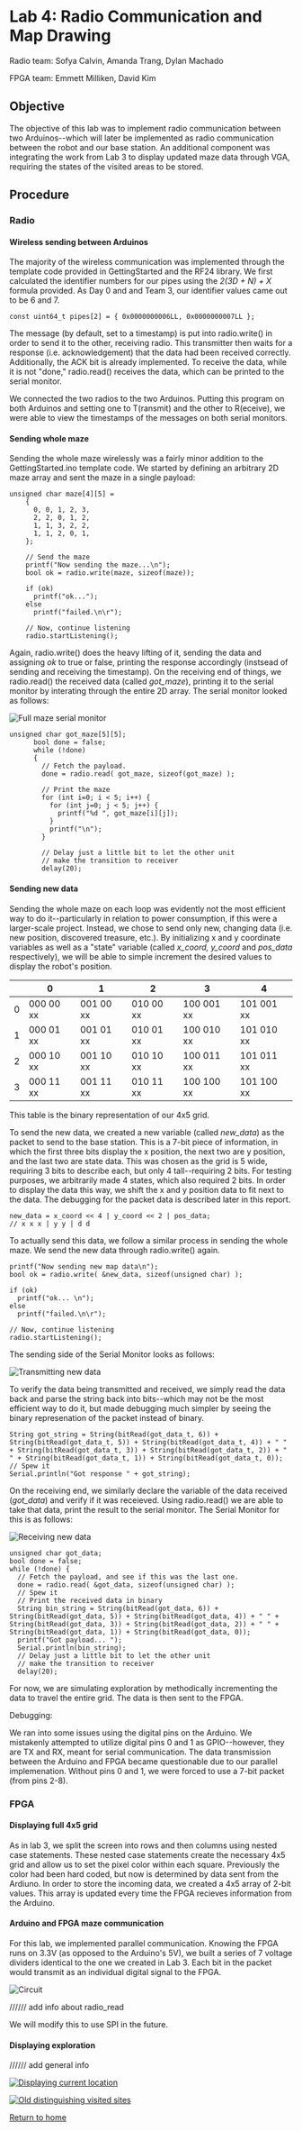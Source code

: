 # Lab 4: Radio Communication and Map Drawing
Radio team: Sofya Calvin, Amanda Trang, Dylan Machado

FPGA team: Emmett Milliken, David Kim

## Objective 
The objective of this lab was to implement radio communication between two Arduinos--which will later be implemented as radio communication between the robot and our base station. An additional component was integrating the work from Lab 3 to display updated maze data through VGA, requiring the states of the visited areas to be stored.

## Procedure

### Radio

#### Wireless sending between Arduinos
The majority of the wireless communication was implemented through the template code provided in GettingStarted and the RF24 library. We first calculated the identifier numbers for our pipes using the *2(3D + N) + X* formula provided. As Day 0 and and Team 3, our identifier values came out to be 6 and 7.

```
const uint64_t pipes[2] = { 0x0000000006LL, 0x0000000007LL };
```

The message (by default, set to a timestamp) is put into radio.write() in order to send it to the other, receiving radio. This transmitter then waits for a response (i.e. acknowledgement) that the data had been received correctly. Additionally, the ACK bit is already implemented. To receive the data, while it is not "done," radio.read() receives the data, which can be printed to the serial monitor.

We connected the two radios to the two Arduinos. Putting this program on both Arduinos and setting one to T(ransmit) and the other to R(eceive), we were able to view the timestamps of the messages on both serial monitors. 

#### Sending whole maze
Sending the whole maze wirelessly was a fairly minor addition to the GettingStarted.ino template code. We started by defining an arbitrary 2D maze array and sent the maze in a single payload:

```
unsigned char maze[4][5] =
    {
      0, 0, 1, 2, 3,
      2, 2, 0, 1, 2,
      1, 1, 3, 2, 2,
      1, 1, 2, 0, 1,
    };

    // Send the maze
    printf("Now sending the maze...\n");
    bool ok = radio.write(maze, sizeof(maze));
    
    if (ok)
      printf("ok...");
    else
      printf("failed.\n\r");
    
    // Now, continue listening
    radio.startListening();
```

Again, radio.write() does the heavy lifting of it, sending the data and assigning *ok* to true or false, printing the response accordingly (instsead of sending and receiving the timestamp). On the receiving end of things, we radio.read() the received data (called *got_maze*), printing it to the serial monitor by interating through the entire 2D array. The serial monitor looked as follows:

![Full maze serial monitor](../images/lab4/full_maze.png)


```
unsigned char got_maze[5][5];
      bool done = false;
      while (!done)
      {
        // Fetch the payload.
        done = radio.read( got_maze, sizeof(got_maze) );
      
        // Print the maze
        for (int i=0; i < 5; i++) {
          for (int j=0; j < 5; j++) {
            printf("%d ", got_maze[i][j]);
          }
          printf("\n");
        }
      
        // Delay just a little bit to let the other unit
        // make the transition to receiver
        delay(20);
```        

#### Sending new data
Sending the whole maze on each loop was evidently not the most efficient way to do it--particularly in relation to power consumption, if this were a larger-scale project. Instead, we chose to send only new, changing data (i.e. new position, discovered treasure, etc.). By initializing x and y coordinate variables as well as a "state" variable (called *x_coord, y_coord* and *pos_data* respectively), we will be able to simple increment the desired values to display the robot's position.

|   | 0          | 1          | 2          | 3          | 4          |
|---|------------|------------|------------|------------|------------|
| 0 | 000 00 xx | 001 00 xx | 010 00 xx | 100 001 xx | 101 001 xx |
| 1 | 000 01 xx | 001 01 xx | 010 01 xx | 100 010 xx | 101 010 xx |
| 2 | 000 10 xx | 001 10 xx | 010 10 xx | 100 011 xx | 101 011 xx |
| 3 | 000 11 xx | 001 11 xx | 010 11 xx | 100 100 xx | 101 100 xx |

This table is the binary representation of our 4x5 grid. 

To send the new data, we created a new variable (called *new_data*) as the packet to send to the base station. This is a 7-bit piece of information, in which the first three bits display the x position, the next two are y position, and the last two are state data. This was chosen as the grid is 5 wide, requiring 3 bits to describe each, but only 4 tall--requiring 2 bits. For testing purposes, we arbitrarily made 4 states, which also required 2 bits. In order to display the data this way, we shift the x and y position data to fit next to the data. The debugging for the packet data is described later in this report.

```
new_data = x_coord << 4 | y_coord << 2 | pos_data;
// x x x | y y | d d
```

To actually send this data, we follow a similar process in sending the whole maze. We send the new data through radio.write() again. 

```
printf("Now sending new map data\n");
bool ok = radio.write( &new_data, sizeof(unsigned char) );

if (ok)
  printf("ok... \n");
else
  printf("failed.\n\r");

// Now, continue listening
radio.startListening();
```

The sending side of the Serial Monitor looks as follows:

![Transmitting new data](../images/lab4/t_serial.png)

To verify the data being transmitted and received, we simply read the data back and parse the string back into bits--which may not be the most efficient way to do it, but made debugging much simpler by seeing the binary represenation of the packet instead of binary.

```
String got_string = String(bitRead(got_data_t, 6)) + String(bitRead(got_data_t, 5)) + String(bitRead(got_data_t, 4)) + " " + String(bitRead(got_data_t, 3)) + String(bitRead(got_data_t, 2)) + " " + String(bitRead(got_data_t, 1)) + String(bitRead(got_data_t, 0));
// Spew it
Serial.println("Got response " + got_string);
```

On the receiving end, we similarly declare the variable of the data received (*got_data*) and verify if it was receieved. Using radio.read() we are able to take that data, print the result to the serial monitor.  The Serial Monitor for this is as follows:

![Receiving new data](../images/lab4/r_serial.png)

```
unsigned char got_data;      
bool done = false;
while (!done) {
  // Fetch the payload, and see if this was the last one.
  done = radio.read( &got_data, sizeof(unsigned char) );
  // Spew it
  // Print the received data in binary
  String bin_string = String(bitRead(got_data, 6)) + String(bitRead(got_data, 5)) + String(bitRead(got_data, 4)) + " " + String(bitRead(got_data, 3)) + String(bitRead(got_data, 2)) + " " + String(bitRead(got_data, 1)) + String(bitRead(got_data, 0));
  printf("Got payload... ");
  Serial.println(bin_string);
  // Delay just a little bit to let the other unit
  // make the transition to receiver
  delay(20);
```

For now, we are simulating exploration by methodically incrementing the data to travel the entire grid. The data is then sent to the FPGA.

Debugging:

We ran into some issues using the digital pins on the Arduino. We mistakenly attempted to utilize digital pins 0 and 1 as GPIO--however, they are TX and RX, meant for serial communication. The data transmission between the Arduino and FPGA became questionable due to our parallel implemenation. Without pins 0 and 1, we were forced to use a 7-bit packet (from pins 2-8). 

### FPGA

#### Displaying full 4x5 grid
As in lab 3, we split the screen into rows and then columns using nested case statements. These nested case statements create the necessary 4x5 grid and allow us to set the pixel color within each square. Previously the color had been hard coded, but now is determined by data sent from the Ardiuno.
In order to store the incoming data, we created a 4x5 array of 2-bit values. This array is updated every time the FPGA recieves information from the Arduino. 

#### Arduino and FPGA maze communication
For this lab, we implemented parallel communication. Knowing the FPGA runs on 3.3V (as opposed to the Arduino's 5V), we built a series of 7 voltage dividers identical to the one we created in Lab 3. Each bit in the packet would transmit as an individual digital signal to the FPGA. 

![Circuit](../images/lab4/circuit.jpg)

////// add info about radio_read

We will modify this to use SPI in the future.


#### Displaying exploration

////// add general info


[![Displaying current location](http://img.youtube.com/vi/QG6HxMM3Pq4/0.jpg)](http://www.youtube.com/watch?v=QG6HxMM3Pq4)

[![Old distinguishing visited sites](http://img.youtube.com/vi/UZrElPKMoSs/0.jpg)](http://www.youtube.com/watch?v=UZrElPKMoSs)

[Return to home](https://sofyacalvin.github.io/ece3400-group3/)

